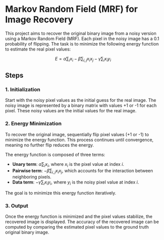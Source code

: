 # Markov Random Field (MRF) for Image Recovery

This project aims to recover the original binary image from a noisy version using a Markov Random Field (MRF). Each pixel in the noisy image has a 0.1 probability of flipping. The task is to minimize the following energy function to estimate the real pixel values:

$$E=\alpha \sum_i  x_i  -\beta \sum_{i,j}x_{i}x_{j} -\gamma \sum_i x_i y_i$$

## Steps

### 1. Initialization

Start with the noisy pixel values as the initial guess for the real image. The noisy image is represented by a binary matrix with values +1 or -1 for each pixel. These noisy values are the initial values for the real image.

### 2. Energy Minimization

To recover the original image, sequentially flip pixel values (+1 or -1) to minimize the energy function. This process continues until convergence, meaning no further flip reduces the energy.

The energy function is composed of three terms:

- **Unary term**: $\alpha \sum_i x_i$, where $x_i$ is the pixel value at index $i$.
- **Pairwise term**: $-\beta \sum_{i,j}x_{i}x_{j}$, which accounts for the interaction between neighboring pixels.
- **Data term**: $-\gamma \sum_i x_i y_i$, where $y_i$ is the noisy pixel value at index $i$.

The goal is to minimize this energy function iteratively.

### 3. Output

Once the energy function is minimized and the pixel values stabilize, the recovered image is displayed. The accuracy of the recovered image can be computed by comparing the estimated pixel values to the ground truth original binary image.

